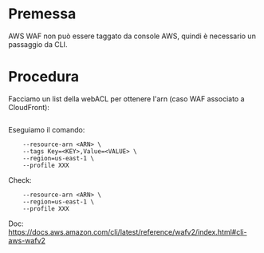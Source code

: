 # Premessa
AWS WAF non può essere taggato da console AWS, quindi è necessario un passaggio da CLI.

# Procedura
Facciamo un list della webACL per ottenere l'arn (caso WAF associato a CloudFront):
``` aws wafv2 list-web-acls --scope=CLOUDFRONT --region=us-east-1 --profile XXX 
```

Eseguiamo il comando:
``` aws wafv2 tag-resource \
    --resource-arn <ARN> \
    --tags Key=<KEY>,Value=<VALUE> \
    --region=us-east-1 \
    --profile XXX 
```

Check:
``` aws wafv2 list-tags-for-resource \
    --resource-arn <ARN> \
    --region=us-east-1 \
    --profile XXX 
```

Doc: https://docs.aws.amazon.com/cli/latest/reference/wafv2/index.html#cli-aws-wafv2
